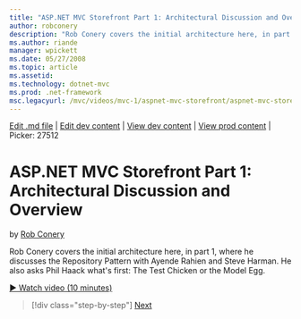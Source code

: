 ```yaml
---
title: "ASP.NET MVC Storefront Part 1: Architectural Discussion and Overview | Microsoft Docs"
author: robconery
description: "Rob Conery covers the initial architecture here, in part 1, where he discusses the Repository Pattern with Ayende Rahien and Steve Harman. He also asks Phil..."
ms.author: riande
manager: wpickett
ms.date: 05/27/2008
ms.topic: article
ms.assetid: 
ms.technology: dotnet-mvc
ms.prod: .net-framework
msc.legacyurl: /mvc/videos/mvc-1/aspnet-mvc-storefront/aspnet-mvc-storefront-part-1-architectural-discussion-and-overview
---
```

[Edit .md file](C:\Projects\msc\dev\Msc.Www\Web.ASP\App_Data\github\mvc\videos\mvc-1\aspnet-mvc-storefront\aspnet-mvc-storefront-part-1-architectural-discussion-and-overview.md) | [Edit dev content](http://www.aspdev.net/umbraco#/content/content/edit/26721) | [View dev content](http://docs.aspdev.net/tutorials/mvc/videos/mvc-1/aspnet-mvc-storefront/aspnet-mvc-storefront-part-1-architectural-discussion-and-overview.html) | [View prod content](http://www.asp.net/mvc/videos/mvc-1/aspnet-mvc-storefront/aspnet-mvc-storefront-part-1-architectural-discussion-and-overview) | Picker: 27512

ASP.NET MVC Storefront Part 1: Architectural Discussion and Overview
====================
by [Rob Conery](https://github.com/robconery)

Rob Conery covers the initial architecture here, in part 1, where he discusses the Repository Pattern with Ayende Rahien and Steve Harman. He also asks Phil Haack what's first: The Test Chicken or the Model Egg.

[&#9654; Watch video (10 minutes)](https://channel9.msdn.com/Blogs/ASP-NET-Site-Videos/aspnet-mvc-storefront-part-1-architectural-discussion-and-overview)

>[!div class="step-by-step"] [Next](aspnet-mvc-storefront-part-2-the-repository-pattern.md)